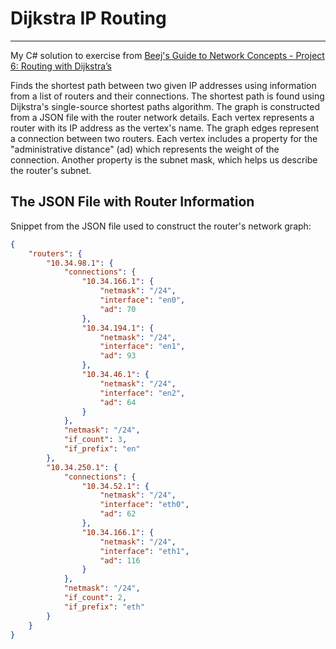 # Dijkstra IP Routing

---

My C# solution to exercise from [Beej's Guide to Network Concepts - Project 6: Routing with Dijkstra’s](https://beej.us/guide/bgnet0/html/split/project-6-routing-with-dijkstras.html#project-6-routing-with-dijkstras)

Finds the shortest path between two given IP addresses using information from a list of routers and their connections. The shortest path is found using Dijkstra's single-source shortest paths algorithm.
The graph is constructed from a JSON file with the router network details. Each vertex represents a  router with its IP address as the vertex's name. The graph edges represent a connection between two routers.
Each vertex includes a property for the "administrative distance" (ad) which represents the weight of the connection. Another property is the subnet mask, which helps us describe the router's subnet.

## The JSON File with Router Information

Snippet from the JSON file used to construct the router's network graph:

```json
{
    "routers": {
        "10.34.98.1": {
            "connections": {
                "10.34.166.1": {
                    "netmask": "/24",
                    "interface": "en0",
                    "ad": 70
                },
                "10.34.194.1": {
                    "netmask": "/24",
                    "interface": "en1",
                    "ad": 93
                },
                "10.34.46.1": {
                    "netmask": "/24",
                    "interface": "en2",
                    "ad": 64
                }
            },
            "netmask": "/24",
            "if_count": 3,
            "if_prefix": "en"
        },
        "10.34.250.1": {
            "connections": {
                "10.34.52.1": {
                    "netmask": "/24",
                    "interface": "eth0",
                    "ad": 62
                },
                "10.34.166.1": {
                    "netmask": "/24",
                    "interface": "eth1",
                    "ad": 116
                }
            },
            "netmask": "/24",
            "if_count": 2,
            "if_prefix": "eth"
        }
    }
}
```
